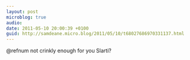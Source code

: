 ```yaml
---
layout: post
microblog: true
audio: 
date: 2011-05-10 20:00:39 +0100
guid: http://samdeane.micro.blog/2011/05/10/t68027686970331137.html
---
```

@refnum not crinkly enough for you Slarti?
